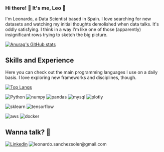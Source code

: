 ### Hi there! 👋 It's me, Leo 🦁

I'm Leonardo, a Data Scientist based in Spain. I love searching for new datasets and watching my initial thoughts demolished when data talks. It's oddly satisfying. I think in a way I'm like one of those (apparently) insignificant rows trying to sketch the big picture.

[![Anurag's GitHub stats](https://github-readme-stats.vercel.app/api?username=leosanchezsoler&theme=onedark)](https://github.com/anuraghazra/github-readme-stats)

## Skills and Experience

Here you can check out the main programming languages I use on a daily basis. I love exploring new frameworks and disciplines, though.


[![Top Langs](https://github-readme-stats.vercel.app/api/top-langs/?username=leosanchezsoler&theme=onedark&layout=compact)](https://github.com/anuraghazra/github-readme-stats)

![Python](https://img.shields.io/badge/Python-FFD43B?style=for-the-badge&logo=python&logoColor=darkgreen)
![numpy](https://img.shields.io/badge/Numpy-777BB4?style=for-the-badge&logo=numpy&logoColor=white)
![pandas](https://img.shields.io/badge/Pandas-2C2D72?style=for-the-badge&logo=pandas&logoColor=white)
![mysql](https://img.shields.io/badge/MySQL-00000F?style=for-the-badge&logo=mysql&logoColor=white)
![plotly](https://img.shields.io/badge/Plotly-239120?style=for-the-badge&logo=plotly&logoColor=white)

![sklearn](https://img.shields.io/badge/scikit_learn-F7931E?style=for-the-badge&logo=scikit-learn&logoColor=white)
![tensorflow](https://img.shields.io/badge/TensorFlow-FF6F00?style=for-the-badge&logo=TensorFlow&logoColor=white)

![aws](https://img.shields.io/badge/Amazon_AWS-232F3E?style=for-the-badge&logo=amazon-aws&logoColor=white)
![docker](https://img.shields.io/badge/Docker-2CA5E0?style=for-the-badge&logo=docker&logoColor=white)

## Wanna talk? 🤙
[![Linkedin](https://img.shields.io/badge/-LinkedIn-blue?style=for-the-badge&logo=Linkedin&logoColor=white)](https://www.linkedin.com/in/leosanchezsoler)
![leonardo.sanchezsoler@gmail.com](https://img.shields.io/badge/Gmail-D14836?style=for-the-badge&logo=gmail&logoColor=white)
